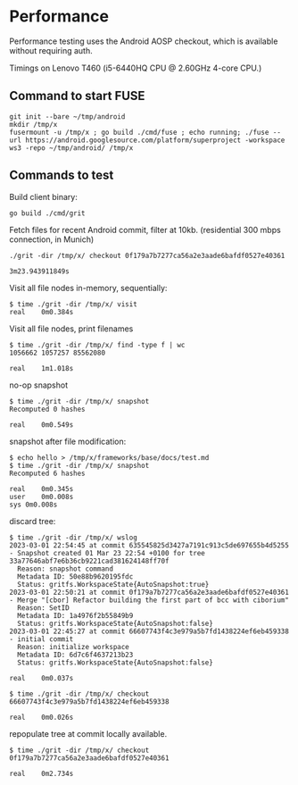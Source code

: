 
Performance
===========

Performance testing uses the Android AOSP checkout, which is available
without requiring auth.

Timings on Lenovo T460 (i5-6440HQ CPU @ 2.60GHz 4-core CPU.)


Command to start FUSE
---------------------

```
git init --bare ~/tmp/android
mkdir /tmp/x
fusermount -u /tmp/x ; go build ./cmd/fuse ; echo running; ./fuse --url https://android.googlesource.com/platform/superproject -workspace ws3 -repo ~/tmp/android/ /tmp/x
```

Commands to test
----------------

Build client binary:
```
go build ./cmd/grit
```

Fetch files for recent Android commit, filter at 10kb. (residential
300 mbps connection, in Munich)

```
./grit -dir /tmp/x/ checkout 0f179a7b7277ca56a2e3aade6bafdf0527e40361

3m23.943911849s
```

Visit all file nodes in-memory, sequentially:

```
$ time ./grit -dir /tmp/x/ visit
real	0m0.384s
```

Visit all file nodes, print filenames
```
$ time ./grit -dir /tmp/x/ find -type f | wc
1056662 1057257 85562080

real	1m1.018s
```

no-op snapshot
```
$ time ./grit -dir /tmp/x/ snapshot
Recomputed 0 hashes

real	0m0.549s
```

snapshot after file modification:

```
$ echo hello > /tmp/x/frameworks/base/docs/test.md
$ time ./grit -dir /tmp/x/ snapshot
Recomputed 6 hashes

real	0m0.345s
user	0m0.008s
sys	0m0.008s
```

discard tree:

```
$ time ./grit -dir /tmp/x/ wslog
2023-03-01 22:54:45 at commit 635545825d3427a7191c913c5de697655b4d5255 - Snapshot created 01 Mar 23 22:54 +0100 for tree 33a77646abf7e6b36cb9221cad381624148ff70f
  Reason: snapshot command
  Metadata ID: 50e88b9620195fdc
  Status: gritfs.WorkspaceState{AutoSnapshot:true}
2023-03-01 22:50:21 at commit 0f179a7b7277ca56a2e3aade6bafdf0527e40361 - Merge "[cbor] Refactor building the first part of bcc with ciborium"
  Reason: SetID
  Metadata ID: 1a4976f2b55849b9
  Status: gritfs.WorkspaceState{AutoSnapshot:false}
2023-03-01 22:45:27 at commit 66607743f4c3e979a5b7fd1438224ef6eb459338 - initial commit
  Reason: initialize workspace
  Metadata ID: 6d7c6f4637213b23
  Status: gritfs.WorkspaceState{AutoSnapshot:false}

real	0m0.037s

$ time ./grit -dir /tmp/x/ checkout 66607743f4c3e979a5b7fd1438224ef6eb459338

real	0m0.026s
```

repopulate tree at commit locally available.

```
$ time ./grit -dir /tmp/x/ checkout 0f179a7b7277ca56a2e3aade6bafdf0527e40361

real	0m2.734s
```
